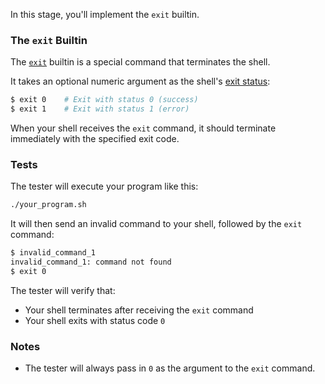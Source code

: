In this stage, you'll implement the `exit` builtin.

### The `exit` Builtin

The [`exit`](https://pubs.opengroup.org/onlinepubs/9699919799/utilities/V3_chap02.html#exit) builtin is a special command that terminates the shell.

It takes an optional numeric argument as the shell's [exit status](https://en.wikipedia.org/wiki/Exit_status):
```bash
$ exit 0    # Exit with status 0 (success)
$ exit 1    # Exit with status 1 (error)
```

When your shell receives the `exit` command, it should terminate immediately with the specified exit code.

### Tests

The tester will execute your program like this:

```bash
./your_program.sh
```

It will then send an invalid command to your shell, followed by the `exit` command:

```bash
$ invalid_command_1
invalid_command_1: command not found
$ exit 0
```

The tester will verify that:
- Your shell terminates after receiving the `exit` command
- Your shell exits with status code `0`

### Notes

- The tester will always pass in `0` as the argument to the `exit` command.
